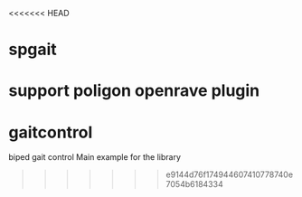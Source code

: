 <<<<<<< HEAD
# spgait
support poligon openrave plugin
=======
# gaitcontrol
biped gait control
Main example for the library
>>>>>>> e9144d76f174944607410778740e7054b6184334
